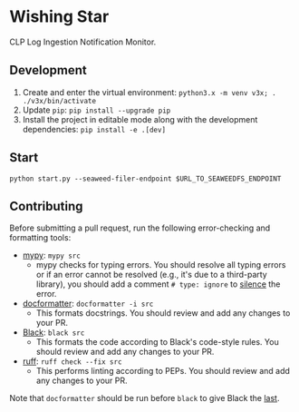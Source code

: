 # Wishing Star

CLP Log Ingestion Notification Monitor.

## Development

1. Create and enter the virtual environment:
   `python3.x -m venv v3x; . ./v3x/bin/activate`
2. Update `pip`:
   `pip install --upgrade pip`
3. Install the project in editable mode along with the development dependencies:
   `pip install -e .[dev]`

## Start

`python start.py --seaweed-filer-endpoint $URL_TO_SEAWEEDFS_ENDPOINT`

## Contributing

Before submitting a pull request, run the following error-checking and
formatting tools:

* [mypy][1]: `mypy src`
  * mypy checks for typing errors. You should resolve all typing errors or if an
    error cannot be resolved (e.g., it's due to a third-party library), you
    should add a comment `# type: ignore` to [silence][2] the error.
* [docformatter][3]: `docformatter -i src`
  * This formats docstrings. You should review and add any changes to your PR.
* [Black][4]: `black src`
  * This formats the code according to Black's code-style rules. You should
    review and add any changes to your PR.
* [ruff][6]: `ruff check --fix src`
  * This performs linting according to PEPs. You should review and add any
    changes to your PR.

Note that `docformatter` should be run before `black` to give Black the [last][5].

[1]: https://mypy.readthedocs.io/en/stable/index.html
[2]: https://mypy.readthedocs.io/en/stable/common_issues.html#spurious-errors-and-locally-silencing-the-checker
[3]: https://docformatter.readthedocs.io/en/latest/
[4]: https://black.readthedocs.io/en/stable/index.html
[5]: https://docformatter.readthedocs.io/en/latest/faq.html#interaction-with-black
[6]: https://beta.ruff.rs/docs/